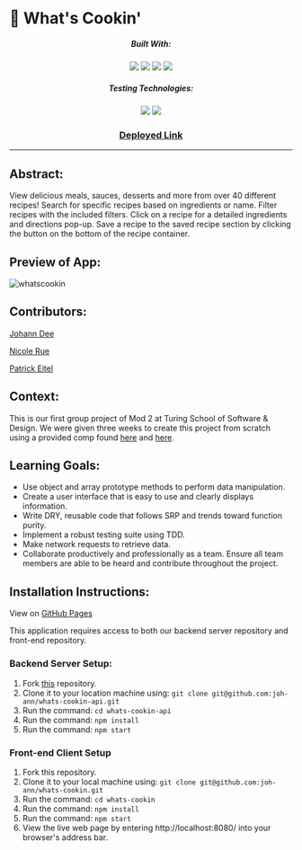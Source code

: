 # 🥘 What's Cookin'
<div align="center">
  
##### Built With:
  <img src="https://img.shields.io/badge/JavaScript-323330?style=for-the-badge&logo=javascript&logoColor=F7DF1E" /> <img src="https://img.shields.io/badge/CSS3-1572B6?style=for-the-badge&logo=css3&logoColor=white" /> <img src="https://img.shields.io/badge/HTML5-E34F26?style=for-the-badge&logo=html5&logoColor=white" /> <img src="https://img.shields.io/badge/Heroku-430098?style=for-the-badge&logo=heroku&logoColor=white" />

##### Testing Technologies:
  <img src="https://img.shields.io/badge/-mocha-%238D6748?style=for-the-badge&logo=mocha&logoColor=white" /> <img src="https://img.shields.io/badge/chai-A30701?style=for-the-badge&logo=chai&logoColor=white" />

### [Deployed Link](https://joh-ann.github.io/whats-cookin/)
</div>

  -----
## Abstract:
View delicious meals, sauces, desserts and more from over 40 different recipes! Search for specific recipes based on ingredients or name. Filter recipes with the included filters. Click on a recipe for a detailed ingredients and directions pop-up. Save a recipe to the saved recipe section by clicking the button on the bottom of the recipe container.

## Preview of App:
![whatscookin](https://github.com/joh-ann/whats-cookin/assets/126308696/04ee4337-e11a-4e10-8871-48a63030f417)

## Contributors:
[Johann Dee](https://github.com/joh-ann)

[Nicole Rue](https://github.com/nicolerue)

[Patrick Eitel](https://github.com/pitter3)

## Context:
This is our first group project of Mod 2 at Turing School of Software & Design. We were given three weeks to create this project from scratch using a provided comp found [here](https://frontend.turing.edu/projects/module-2/whats-cookin-part-one.html) and [here](https://frontend.turing.edu/projects/module-2/whats-cookin-part-two-agile.html).

## Learning Goals:
- Use object and array prototype methods to perform data manipulation.
- Create a user interface that is easy to use and clearly displays information.
- Write DRY, reusable code that follows SRP and trends toward function purity.
- Implement a robust testing suite using TDD.
- Make network requests to retrieve data.
- Collaborate productively and professionally as a team. Ensure all team members are able to be heard and contribute throughout the project.

## Installation Instructions:
View on [GitHub Pages](https://joh-ann.github.io/whats-cookin/)

This application requires access to both our backend server repository and front-end repository.

### Backend Server Setup:
1. Fork [this](https://github.com/joh-ann/whats-cookin-api) repository.
2. Clone it to your location machine using: `git clone git@github.com:joh-ann/whats-cookin-api.git`
3. Run the command: `cd whats-cookin-api`
4. Run the command: `npm install`
5. Run the command: `npm start`

### Front-end Client Setup 
1. Fork this repository.
2. Clone it to your local machine using: `git clone git@github.com:joh-ann/whats-cookin.git`
3. Run the command: `cd whats-cookin`
4. Run the command: `npm install`
5. Run the command: `npm start`
6. View the live web page by entering http://localhost:8080/ into your browser's address bar.

